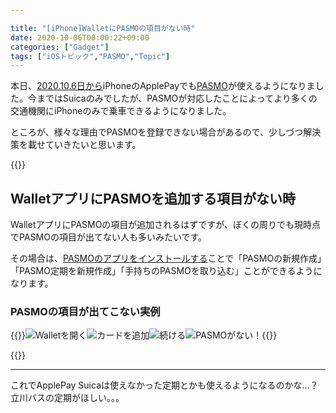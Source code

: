 ```yaml
---

title: "[iPhone]WalletにPASMOの項目がない時"
date: 2020-10-06T00:00:22+09:00
categories: ["Gadget"]
tags: ["iOSトピック","PASMO","Topic"]
---
```


本日、[2020.10.6日から](https://www.pasmo.co.jp/mp/press/pdf/apple_PressRelease_October6_2020.pdf)iPhoneのApplePayでも[PASMO](https://www.pasmo.co.jp/mp/app/)が使えるようになりました。今まではSuicaのみでしたが、PASMOが対応したことによってより多くの交通機関にiPhoneのみで乗車できるようになりました。

ところが、様々な理由でPASMOを登録できない場合があるので、少しづつ解決策を載せていきたいと思います。

{{<ad>}}

## WalletアプリにPASMOを追加する項目がない時

WalletアプリにPASMOの項目が追加されるはずですが、ぼくの周りでも現時点でPASMOの項目が出てない人も多いみたいです。

その場合は、[PASMOのアプリをインストールする](https://2001y.me/blog/gadget/ios-pasmoapp/)ことで「PASMOの新規作成」「PASMO定期を新規作成」「手持ちのPASMOを取り込む」ことができるようになります。

### PASMOの項目が出てこない実例

{{<mobile-scroll>}}![Walletを開く](../../../images/ios-pasmo-wallet-notflound-0.jpg)![カードを追加](../../../images/ios-pasmo-wallet-notflound-1.jpg)![続ける](../../../images/ios-pasmo-wallet-notflound-2.jpeg)![PASMOがない！](../../../images/ios-pasmo-wallet-notflound-3.jpeg){{<mobile-scroll-end>}}

{{<blogcard url="https://apps.apple.com/jp/app/pasmo/id1489151487">}}

***

これでApplePay Suicaは使えなかった定期とかも使えるようになるのかな...？立川バスの定期がほしい。。。